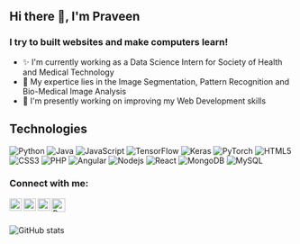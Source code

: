 ## Hi there 👋, I'm Praveen

### I try to built websites and make computers learn!

 - ✨ I'm currently working as a Data Science Intern for Society of Health and Medical Technology 
 - 👀 My expertice lies in the Image Segmentation, Pattern Recognition and Bio-Medical Image Analysis
 - 🌱 I'm presently working on improving my Web Development skills

## Technologies
![Python](https://img.shields.io/badge/-Python-black?style=flat-square&logo=Python)
![Java](https://img.shields.io/badge/-java-E34A86?style=flat-square&logo=java)
![JavaScript](https://img.shields.io/badge/-JavaScript-black?style=flat-square&logo=javascript)
![TensorFlow](https://img.shields.io/badge/-TensorFlow-black?style=flat-square&logo=TensorFlow)
![Keras](https://img.shields.io/badge/-Keras-black?style=flat-square&logo=keras)
![PyTorch](https://img.shields.io/badge/-PyTorch-black?style=flat-square&logo=PyTorch)
![HTML5](https://img.shields.io/badge/-HTML5-E34F26?style=flat-square&logo=html5&logoColor=white)
![CSS3](https://img.shields.io/badge/-CSS3-1572B6?style=flat-square&logo=css3)
![PHP](https://img.shields.io/badge/-PHP-black?style=flat-square&logo=PHP)
![Angular](https://img.shields.io/badge/-Angular-black?style=flat-square&logo=Angular)
![Nodejs](https://img.shields.io/badge/-Nodejs-black?style=flat-square&logo=Node.js)
![React](https://img.shields.io/badge/-React-black?style=flat-square&logo=react)
![MongoDB](https://img.shields.io/badge/-MongoDB-black?style=flat-square&logo=mongodb)
![MySQL](https://img.shields.io/badge/-MySQL-black?style=flat-square&logo=mysql)







### Connect with me:
<a href="https://www.reddit.com/user/ThePokemonKiller53">
  <img align="left" alt="Praveen's Reddit" width="22px" src="https://raw.githubusercontent.com/peterthehan/peterthehan/master/assets/reddit.svg" />
</a>
<a href="https://www.linkedin.com/in/praveen-raj-47745118b/">
  <img align="left" alt="Praveen's LinkedIN" width="22px" src="https://raw.githubusercontent.com/peterthehan/peterthehan/master/assets/linkedin.svg" />
</a>
<a href="https://open.spotify.com/user/khp6d12uz8rp27giejkmmtzgy">
  <img align="left" alt="Praveen's Spotify" width="22px" src="https://raw.githubusercontent.com/peterthehan/peterthehan/master/assets/spotify.svg" />
</a>
<a href="https://www.youtube.com/channel/UC9bbzeVnCyKVmAKYk3LGmCw/featured">
  <img align="left" alt="Praveen's Youtube" width="24px" src="https://raw.githubusercontent.com/peterthehan/peterthehan/master/assets/youtube.svg" />
</a>

<br>
<br>

![GitHub stats](https://github-readme-stats.vercel.app/api?username=praveenraj087&show_icons=true)  
<!-- [![Top Langs](https://github-readme-stats.vercel.app/api/top-langs/?username=praveenraj087&layout=compact)](https://github.com/anuraghazra/github-readme-stats) -->





<!---

- 👋 Hi, I’m @praveenraj087
- I’m interested in ...
-  I’m currently learning ...
- 💞️ I’m looking to collaborate on ...
- 📫 How to reach me ...


praveenraj087/praveenraj087 is a  special ✨ repository because its `README.md` (this file) appears on your GitHub profile.
You can click the Preview link to take a look at your changes.
--->
